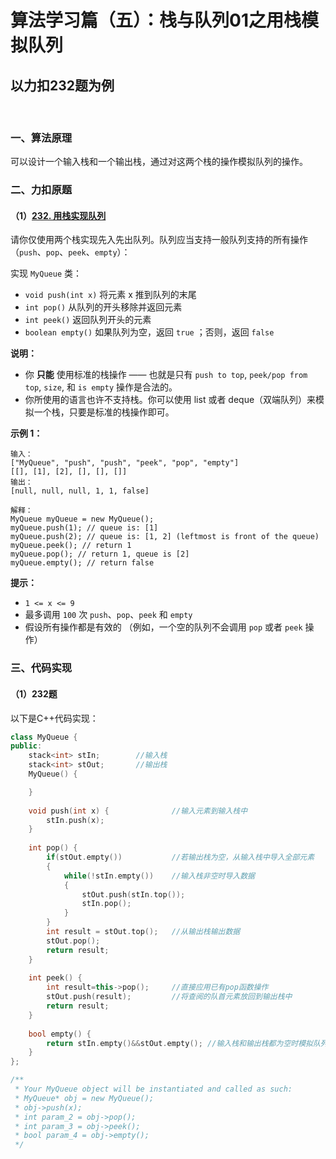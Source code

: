 # 算法学习篇（五）：栈与队列01之用栈模拟队列

## 以力扣232题为例

​		

### 一、算法原理

​		可以设计一个输入栈和一个输出栈，通过对这两个栈的操作模拟队列的操作。		

### 二、力扣原题

#### （1）[232. 用栈实现队列](https://leetcode.cn/problems/implement-queue-using-stacks/)

请你仅使用两个栈实现先入先出队列。队列应当支持一般队列支持的所有操作（`push`、`pop`、`peek`、`empty`）：

实现 `MyQueue` 类：

- `void push(int x)` 将元素 x 推到队列的末尾
- `int pop()` 从队列的开头移除并返回元素
- `int peek()` 返回队列开头的元素
- `boolean empty()` 如果队列为空，返回 `true` ；否则，返回 `false`

**说明：**

- 你 **只能** 使用标准的栈操作 —— 也就是只有 `push to top`, `peek/pop from top`, `size`, 和 `is empty` 操作是合法的。
- 你所使用的语言也许不支持栈。你可以使用 list 或者 deque（双端队列）来模拟一个栈，只要是标准的栈操作即可。

 

**示例 1：**

```
输入：
["MyQueue", "push", "push", "peek", "pop", "empty"]
[[], [1], [2], [], [], []]
输出：
[null, null, null, 1, 1, false]

解释：
MyQueue myQueue = new MyQueue();
myQueue.push(1); // queue is: [1]
myQueue.push(2); // queue is: [1, 2] (leftmost is front of the queue)
myQueue.peek(); // return 1
myQueue.pop(); // return 1, queue is [2]
myQueue.empty(); // return false
```



 

**提示：**

- `1 <= x <= 9`
- 最多调用 `100` 次 `push`、`pop`、`peek` 和 `empty`
- 假设所有操作都是有效的 （例如，一个空的队列不会调用 `pop` 或者 `peek` 操作）



### 三、代码实现

#### （1）232题

以下是C++代码实现：

```c++
class MyQueue {
public:
    stack<int> stIn;		//输入栈
    stack<int> stOut;		//输出栈
    MyQueue() {

    }
    
    void push(int x) {				//输入元素到输入栈中
        stIn.push(x);
    }
    
    int pop() {
        if(stOut.empty())			//若输出栈为空，从输入栈中导入全部元素
        {
            while(!stIn.empty())	//输入栈非空时导入数据
            {
                stOut.push(stIn.top());
                stIn.pop();
            }
        }
        int result = stOut.top();	//从输出栈输出数据
        stOut.pop();
        return result;
    }
    
    int peek() {
        int result=this->pop();		//直接应用已有pop函数操作
        stOut.push(result);			//将查阅的队首元素放回到输出栈中
        return result;
    }
    
    bool empty() {
        return stIn.empty()&&stOut.empty();	//输入栈和输出栈都为空时模拟队列为空
    }
};

/**
 * Your MyQueue object will be instantiated and called as such:
 * MyQueue* obj = new MyQueue();
 * obj->push(x);
 * int param_2 = obj->pop();
 * int param_3 = obj->peek();
 * bool param_4 = obj->empty();
 */
```



